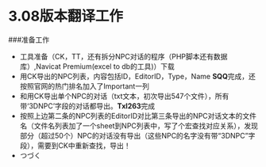 3.08版本翻译工作
=====
###准备工作
 - 工具准备（CK，TT，还有拆分NPC对话的程序（PHP脚本还有数据库）,Navicat Premium(excel to db的工具)）下载
 - 用CK导出的NPC列表，内容包括ID，EditorID，Type，Name **SQQ**完成，还按照官网的热门排名加入了Important一列
 - 和用CK导出单个NPC的对话（txt文本，初次导出547个文件），所有带‘3DNPC’字段的对话都导出。**Txl263**完成
 - 按照上边第二条的NPC列表的EditorID对比第三条导出的NPC对话文本的文件名（文件名列表加了一个sheet到NPC列表中，写了个宏查找对应关系），发现部分（超过50个）NPC的对话没有导出（这些NPC的名字没有带“3DNPC”字段），需要到CK中重新查找，导出！
 - つづく
